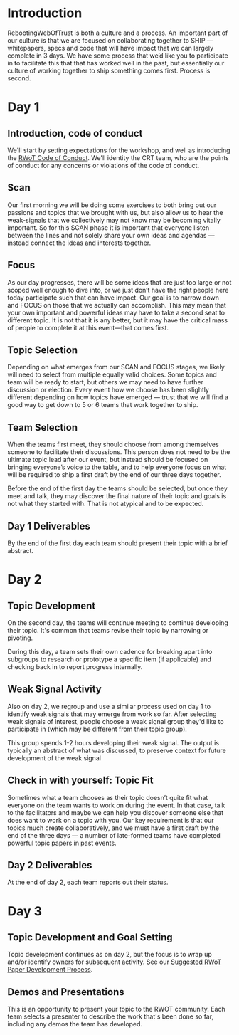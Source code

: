 # Introduction

RebootingWebOfTrust is both a culture and a process. An important part of our culture is that we are focused on collaborating together to SHIP — whitepapers, specs and code that will have impact that we can largely complete in 3 days. We have some process that we’d like you to participate in to facilitate this that that has worked well in the past, but essentially our culture of working together to ship something comes first. Process is second.

# Day 1

## Introduction, code of conduct

We'll start by setting expectations for the workshop, and well as introducing the [RWoT Code of Conduct](code_of_conduct_long.md). We'll identity the CRT team, who are the points of conduct for any concerns or violations of the code of conduct. 

## Scan

Our first morning we will be doing some exercises to both bring out our passions and topics that we brought with us, but also allow us to hear the weak-signals that we collectively may not know may be becoming vitally important. So for this SCAN phase it is important that everyone listen between the lines and not solely share your own ideas and agendas — instead connect the ideas and interests together.

## Focus

As our day progresses, there will be some ideas that are just too large or not scoped well enough to dive into, or we just don’t have the right people here today participate such that can have impact. Our goal is to narrow down and FOCUS on those that we actually can accomplish. This may mean that your own important and powerful ideas may have to take a second seat to different topic. It is not that it is any better, but it may have the critical mass of people to complete it at this event—that comes first.

## Topic Selection

Depending on what emerges from our SCAN and FOCUS stages, we likely will need to select from multiple equally valid choices. Some topics and team will be ready to start, but others we may need to have further discussion or election. Every event how we choose has been slightly different depending on how topics have emerged — trust that we will find a good way to get down to 5 or 6 teams that work together to ship.

## Team Selection

When the teams first meet, they should choose from among themselves someone to facilitate their discussions. This person does not need to be the ultimate topic lead after our event, but instead should be focused on bringing everyone’s voice to the table, and to help everyone focus on what will be required to ship a first draft by the end of our three days together.

Before the end of the first day the teams should be selected, but once they meet and talk, they may discover the final nature of their topic and goals is not what they started with. That is not atypical and to be expected. 

## Day 1 Deliverables
By the end of the first day each team should present their topic with a brief abstract. 

# Day 2

## Topic Development

On the second day, the teams will continue meeting to continue developing their topic. It's common that teams revise their topic by narrowing or pivoting. 

During this day, a team sets their own cadence for breaking apart into subgroups to research or prototype a specific item (if applicable) and checking back in to report progress internally. 

## Weak Signal Activity

Also on day 2, we regroup and use a similar process used on day 1 to identify weak signals that may emerge from work so far. After selecting weak signals of interest, people choose a weak signal group they'd like to participate in (which may be different from their topic group).

This group spends 1-2 hours developing their weak signal. The output is typically an abstract of what was discussed, to preserve context for future development of the weak signal

## Check in with yourself: Topic Fit 

Sometimes what a team chooses as their topic doesn’t quite fit what everyone on the team wants to work on during the event. In that case, talk to the facilitators and maybe we can help you discover someone else that does want to work on a topic with you. Our key requirement is that our topics much create collaboratively, and we must have a first draft by the end of the three days — a number of late-formed teams have completed powerful topic papers in past events.

## Day 2 Deliverables

At the end of day 2, each team reports out their status. 

# Day 3

## Topic Development and Goal Setting

Topic development continues as on day 2, but the focus is to wrap up and/or identify owners for subsequent activity. See our [Suggested RWoT Paper Development Process](paper_development_process.md).

## Demos and Presentations

This is an opportunity to present your topic to the RWOT community. Each team selects a presenter to describe the work that's been done so far, including any demos the team has developed.





